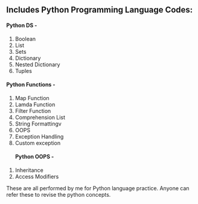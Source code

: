 
<html>
<h2> Includes Python Programming Language Codes:</h2>  
            <p><h4> Python DS -</h4> 
            <ol>
          <li>   Boolean</li>
          <li>   List</li>
          <li>   Sets</li>
          <li>   Dictionary</li>
          <li>   Nested Dictionary</li>
          <li>   Tuples</li>
   </ol>
            </p>
            
 <p>    
       <h4> Python Functions -</h4>
            <ol>
                   <li>  Map Function</li>
                   <li>   Lamda Function</li>
                   <li>   Filter Function</li>
                   <li>   Comprehension List</li>
                   <li>   String Formattingv
                   <li>   OOPS</li>
                   <li>   Exception Handling</li> 
                   <li>   Custom exception</li>
                        </ol>
            </p >  
            <p>
<ol>
            <h4>Python OOPS -</h4>
               <li>    Inheritance</li>
               <li>    Access Modifiers</li>
</ol>              
These are all performed by me for Python language practice. 
Anyone can refer these to revise the python concepts.
            </p>
</html>                    
            
